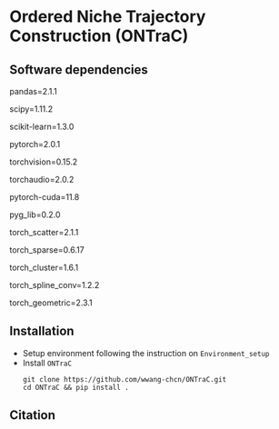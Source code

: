 # **Ordered Niche Trajectory Construction** (ONTraC)

## Software dependencies

pandas=2.1.1

scipy=1.11.2

scikit-learn=1.3.0

pytorch=2.0.1

torchvision=0.15.2

torchaudio=2.0.2

pytorch-cuda=11.8

pyg_lib=0.2.0

torch_scatter=2.1.1

torch_sparse=0.6.17

torch_cluster=1.6.1

torch_spline_conv=1.2.2

torch_geometric=2.3.1

## Installation

- Setup environment following the instruction on `Environment_setup`
- Install `ONTraC`
  ```
  git clone https://github.com/wwang-chcn/ONTraC.git
  cd ONTraC && pip install .
  ```

## Citation
